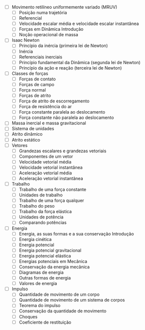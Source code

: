 - [ ] Movimento retilíneo uniformemente variado (MRUV)
	- [ ] Posição numa trajetória 
	- [ ] Referencial 
	- [ ] Velocidade escalar média e velocidade escalar instantânea
	- [ ] Forças em Dinâmica Introdução
	- [ ] Noção operacional de massa
- [ ] Isaac Newton 
	- [ ] Princípio da inércia (primeira lei de Newton)
	- [ ] Inércia 
	- [ ] Referenciais inerciais 
	- [ ] Princípio fundamental da Dinâmica (segunda lei de Newton)
	- [ ] Princípio da ação e reação (terceira lei de Newton) 
- [ ] Classes de forças
	- [ ] Forças de contato 
	- [ ] Forças de campo
	- [ ] Força normal 
	- [ ] Forças de atrito 
	- [ ] Força de atrito de escorregamento
	- [ ] Força de resistência do ar
	- [ ] Força constante paralela ao deslocamento
	- [ ] Força constante não paralela ao deslocamento
- [ ] Massa inercial e massa gravitacional 
- [ ] Sistema de unidades
- [ ] Atrito dinâmico 
- [ ] Atrito estático
- [ ] Vetores
	- [ ]  Grandezas escalares e grandezas vetoriais
	- [ ] Componentes de um vetor  
	- [ ] Velocidade vetorial média
	- [ ] Velocidade vetorial instantânea  
	- [ ] Aceleração vetorial média
	- [ ] Aceleração vetorial instantânea
- [ ] Trabalho
	- [ ] Trabalho de uma força constante
	- [ ] Unidades de trabalho
	- [ ] Trabalho de uma força qualquer 
	- [ ] Trabalho do peso
	- [ ] Trabalho da força elástica
	- [ ] Unidades de potência 
	- [ ] Comparando potências
- [ ] Energia
	- [ ] Energia, as suas formas e a sua conservação Introdução
	- [ ] Energia cinética 
	- [ ] Energia potencial
	- [ ] Energia potencial gravitacional
	- [ ] Energia potencial elástica 
	- [ ] Energias potenciais em Mecânica
	- [ ] Conservação da energia mecânica 
	- [ ] Diagramas de energia
	- [ ] Outras formas de energia 
	- [ ] Valores de energia 
- [ ] Impulso 
	- [ ] Quantidade de movimento de um corpo
	- [ ] Quantidade de movimento de um sistema de corpos
	- [ ] Teorema do impulso
	- [ ] Conservação da quantidade de movimento
	- [ ] Choques
	- [ ] Coeficiente de restituição